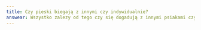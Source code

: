 ```yaml
---
title: Czy pieski biegają z innymi czy indywidualnie?
answear: Wszystko zalezy od tego czy się dogadują z innymi psiakami czy też nie.
---
```

